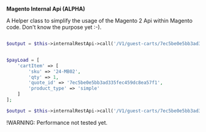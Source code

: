 **Magento Internal Api (ALPHA)**

A Helper class to simplify the usage of the Magento 2 Api within Magento code. Don't know the purpose yet :-).


```php

$output = $this->internalRestApi->call('/V1/guest-carts/7ec5be0e5bb3ad335fec459dc8ea57f1/items', 'GET', []);

```

```php

$payLoad = [
    'cartItem' => [
        'sku' => '24-MB02',
        'qty' => 1,
        'quote_id' => '7ec5be0e5bb3ad335fec459dc8ea57f1',
        'product_type' => 'simple'
    ]
];

$output = $this->internalRestApi->call('/V1/guest-carts/7ec5be0e5bb3ad335fec459dc8ea57f1/items', 'POST', $payLoad);

```

!WARNING: Performance not tested yet.